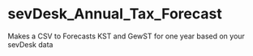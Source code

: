 # sevDesk_Annual_Tax_Forecast
Makes a CSV to Forecasts KST and GewST for one year based on your sevDesk data
